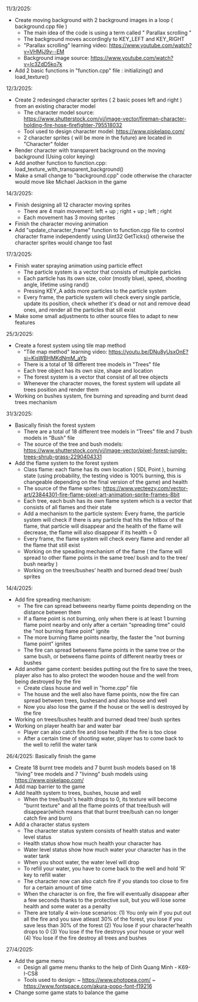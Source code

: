 11/3/2025:
  - Create moving background with 2 background images in a loop ( background.cpp file )
    + The main idea of the code is using a term called " Parallax scrolling "
    + The background moves accordingly to KEY_LEFT and KEY_RIGHT
    + "Parallax scrolling" learning video: https://www.youtube.com/watch?v=VHMjJ9v--EM
    + Background image source: https://www.youtube.com/watch?v=Ic3ZdD5ko7k
  - Add 2 basic functions in "function.cpp" file : initializing() and load_texture()
    
12/3/2025:
  - Create 2 redesinged character sprites ( 2 basic poses left and right ) from an existing character model
      + The character model source: https://www.shutterstock.com/vi/image-vector/fireman-character-holding-fire-hose-firefighter-795518032
      + Tool used to design character model: https://www.piskelapp.com/
      + 2 character sprites ( will be more in the future) are located in "Character" folder
  - Render character with transparent background on the moving background (Using color keying)
  - Add another function to function.cpp: load_texture_with_transparent_background()
  - Make a small change to "background.cpp" code otherwise the character would move like Michael Jackson in the game

14/3/2025:
  - Finish designing all 12 character moving sprites
    + There are 4 main movement: left + up ; right + up ; left ; right
    + Each movement has 3 moving sprites
  - Finish the character moving animation
  - Add "update_character_frame" function to function.cpp file to control character frame independently using Uint32 GetTicks() otherwise the character sprites would change too fast 

17/3/2025:
  - Finish water spraying animation using particle effect
    + The particle system is a vector that consists of multiple particles
    + Each particle has its own size, color (mostly blue), speed, shooting angle, lifetime using rand()
    + Pressing KEY_A adds more particles to the particle system
    + Every frame, the particle system will check every single particle, update its position, check whether it's dead or not and remove dead ones, and render all the particles that sill exist
  - Make some small adjustments to other source files to adapt to new features

25/3/2025:
  - Create a forest system using tile map method
    + "Tile map method" learning video: https://youtu.be/DNu8yUsxOnE?si=KisWBHMKdNmM_aYb
    + There is a total of 18 different tree models in "Trees" file
    + Each tree object has its own size, shape and location
    + The forest system is a vector that consist of all tree objects
    + Whenever the character moves, the forest system will update all trees position and render them
  - Working on bushes system, fire burning and spreading and burnt dead trees mechanism

31/3/2025:
  - Basically finish the forest system
    + There are a total of 18 different tree models in "Trees" file and 7 bush models in "Bush" file
    + The source of the tree and bush models: https://www.shutterstock.com/vi/image-vector/pixel-forest-jungle-trees-shrub-grass-2290404331
  - Add the flame system to the forest system
    + Class flame: each flame has its own location ( SDL Point ), burning state (using probability, the testing video is 100% burning, this is changeable depending on the final version of the game) and health
    + The source of the flame sprites: https://www.vecteezy.com/vector-art/23844301-fire-flame-pixel-art-animation-sprite-frames-8bit
    + Each tree, each bush has its own flame system which is a vector that consists of all flames and their state
    + Add a mechanism to the particle system: Every frame, the particle system will check if there is any particle that hits the hitbox of the flame, that particle will disappear and the health of the flame will decrease, the flame will also disappear if its health = 0
    + Every frame, the flame system will check every flame and render all the flame that still exist
    + Working on the speading mechanism of the flame ( the flame will spread to other flame points in the same tree/ bush and to the tree/ bush nearby )
    + Working on the trees/bushes' health and burned dead tree/ bush sprites

14/4/2025:
  - Add fire spreading mechanism:
    + The fire can spread betweens nearby flame points depending on the distance between them
    + If a flame point is not burning, only when there is at least 1 burning flame point nearby and only after a certain "spreading time" could the "not burning flame point" ignite
    + The more burning flame points nearby, the faster the "not burning flame point" ignites
    + The fire can spread betweens flame points in the same tree or the same bush, or betweens flame points of different nearby trees or bushes
  - Add another game content: besides putting out the fire to save the trees, player also has to also protect the wooden house and the well from being destroyed by the fire
    + Create class house and well in "home.cpp" file
    + The house and the well also have flame points, now the fire can spread between trees, bushesand and also house and well
    + Now you also lose the game if the house or the well is destroyed by the fire
  - Working on trees/bushes health and burned dead tree/ bush sprites
  - Working on player health bar and water bar
    + Player can also catch fire and lose health if the fire is too close
    + After a certain time of shooting water, player has to come back to the well to refill the water tank

26/4/2025: Basically finish the game
  - Create 18 burnt tree models and 7 burnt bush models based on 18 "living" tree models and 7 "livinng" bush models using https://www.piskelapp.com/
  - Add map barrier to the game
  - Add health system to trees, bushes, house and well
    + When the tree/bush's health drops to 0, its texture will become "burnt texture" and all the flame points of that tree/bush will disappear(which means that that burnt tree/bush can no longer catch fire and burn)
  - Add a character status system
    + The character status system consists of health status and water level status
    + Health status show how much health your character has
    + Water level status show how much water your character has in the water tank
    + When you shoot water, the water level will drop
    + To refill your water, you have to come back to the well and hold 'R' key to refill water
    + The character now can also catch fire if you stands too close to fire for a certain amount of time
    + When the character is on fire, the fire will eventually disappear after a few seconds thanks to the protective suit, but you will lose some health and some water as a penalty
    - There are totally 4 win-lose scenarios:
      (1) You only win if you put out all the fire and you save atleast 30% of the forest, you lose if you save less than 30% of the forest
      (2) You lose if your character'health drops to 0
      (3) You lose if the fire destroys your house or your well
      (4) You lose if the fire destroy all trees and bushes

27/4/2025:
  - Add the game menu
    + Design all game menu thanks to the help of Dinh Quang Minh - K69-I-CS8
    + Tools used to design:
      ~ https://www.photopea.com/
      ~ https://www.fontspace.com/akura-popo-font-f19216
  - Change some game stats to balance the game
